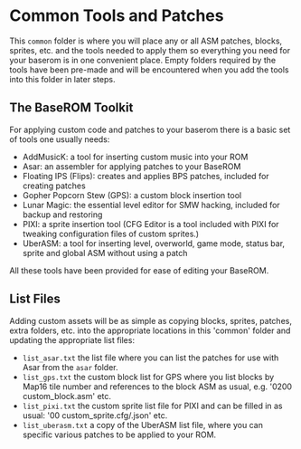 # Common Tools and Patches

This `common` folder is where you will place any or all ASM patches, blocks, sprites, etc. and the tools needed to apply them so everything you need for your baserom is in one convenient place. Empty folders required by the tools have been pre-made and will be encountered when you add the tools into this folder in later steps.

## The BaseROM Toolkit

For applying custom code and patches to your baserom there is a basic set of tools one usually needs:

- AddMusicK: a tool for inserting custom music into your ROM
- Asar: an assembler for applying patches to your BaseROM
- Floating IPS (Flips): creates and applies BPS patches, included for creating patches
- Gopher Popcorn Stew (GPS): a custom block insertion tool
- Lunar Magic: the essential level editor for SMW hacking, included for backup and restoring
- PIXI: a sprite insertion tool (CFG Editor is a tool included with PIXI for tweaking configuration files of custom sprites.)
- UberASM: a tool for inserting level, overworld, game mode, status bar, sprite and global ASM without using a patch

All these tools have been provided for ease of editing your BaseROM.

## List Files

Adding custom assets will be as simple as copying blocks, sprites, patches, extra folders, etc. into the appropriate locations in this 'common' folder and updating the appropriate list files:

- `list_asar.txt` the list file where you can list the patches for use with Asar from the `asar` folder.
- `list_gps.txt` the custom block list for GPS where you list blocks by Map16 tile number and references to the block ASM as usual, e.g. '0200 custom_block.asm' etc.
- `list_pixi.txt` the custom sprite list file for PIXI and can be filled in as usual: '00 custom_sprite.cfg/.json' etc.
- `list_uberasm.txt` a copy of the UberASM list file, where you can specific various patches to be applied to your ROM. 

